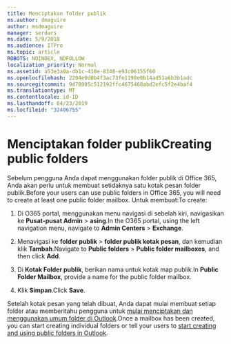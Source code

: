```yaml
---
title: Menciptakan folder publik
ms.author: dmaguire
author: msdmaguire
manager: serdars
ms.date: 5/9/2018
ms.audience: ITPro
ms.topic: article
ROBOTS: NOINDEX, NOFOLLOW
localization_priority: Normal
ms.assetid: a53e3a0a-db1c-410e-8340-e93c06155f60
ms.openlocfilehash: 2204e0d0b4f3ac73fe1198e0b14ad51a6b3b1adc
ms.sourcegitcommit: 9d78905c512192ffc4675468abd2efc5f2e4baf4
ms.translationtype: MT
ms.contentlocale: id-ID
ms.lasthandoff: 04/23/2019
ms.locfileid: "32406755"
---
```

# <a name="creating-public-folders"></a><span data-ttu-id="13ea6-102">Menciptakan folder publik</span><span class="sxs-lookup"><span data-stu-id="13ea6-102">Creating public folders</span></span>

<span data-ttu-id="13ea6-103">Sebelum pengguna Anda dapat menggunakan folder publik di Office 365, Anda akan perlu untuk membuat setidaknya satu kotak pesan folder publik.</span><span class="sxs-lookup"><span data-stu-id="13ea6-103">Before your users can use public folders in Office 365, you will need to create at least one public folder mailbox.</span></span> <span data-ttu-id="13ea6-104">Untuk membuat:</span><span class="sxs-lookup"><span data-stu-id="13ea6-104">To create:</span></span>
  
1. <span data-ttu-id="13ea6-105">Di O365 portal, menggunakan menu navigasi di sebelah kiri, navigasikan ke **Pusat-pusat Admin** \> **asing**.</span><span class="sxs-lookup"><span data-stu-id="13ea6-105">In the O365 portal, using the left navigation menu, navigate to **Admin Centers** \> **Exchange**.</span></span>
    
2. <span data-ttu-id="13ea6-106">Menavigasi ke **folder publik** \> **folder publik kotak pesan**, dan kemudian klik **Tambah**.</span><span class="sxs-lookup"><span data-stu-id="13ea6-106">Navigate to **Public folders** \> **Public folder mailboxes**, and then click **Add**.</span></span>
    
3. <span data-ttu-id="13ea6-107">Di **Kotak Folder publik**, berikan nama untuk kotak map publik.</span><span class="sxs-lookup"><span data-stu-id="13ea6-107">In **Public Folder Mailbox**, provide a name for the public folder mailbox.</span></span>
    
4. <span data-ttu-id="13ea6-108">Klik **Simpan**.</span><span class="sxs-lookup"><span data-stu-id="13ea6-108">Click **Save**.</span></span>
    
<span data-ttu-id="13ea6-109">Setelah kotak pesan yang telah dibuat, Anda dapat mulai membuat setiap folder atau memberitahu pengguna untuk [mulai menciptakan dan menggunakan umum folder di Outlook](https://support.office.com/article/Create-and-share-a-public-folder-in-Outlook-a2835011-d524-4a5c-a207-05c159bb2a97).</span><span class="sxs-lookup"><span data-stu-id="13ea6-109">Once a mailbox has been created, you can start creating individual folders or tell your users to [start creating and using public folders in Outlook](https://support.office.com/article/Create-and-share-a-public-folder-in-Outlook-a2835011-d524-4a5c-a207-05c159bb2a97).</span></span>
  

